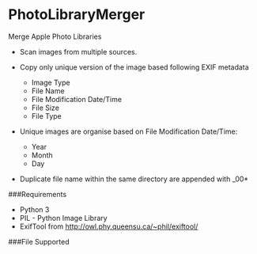 # PhotoLibraryMerger
Merge Apple Photo Libraries
- Scan images from multiple sources.
- Copy only unique version of the image based following EXIF metadata
  - Image Type
  - File Name
  - File Modification Date/Time
  - File Size
  - File Type
  
- Unique images are organise based on File Modification Date/Time:
   - Year
   - Month
   - Day

- Duplicate file name within the same directory are appended with _00* 

###Requirements
 - Python 3
 - PIL - Python Image Library
 - ExifTool from http://owl.phy.queensu.ca/~phil/exiftool/
 
 
###File Supported
